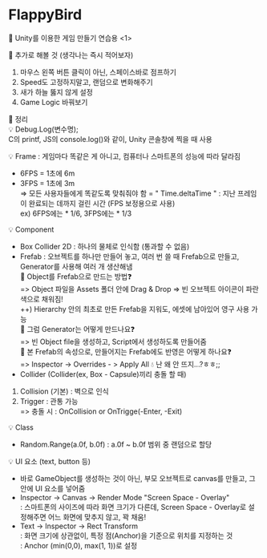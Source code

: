 # FlappyBird

💛 Unity를 이용한 게임 만들기 연습용 <1>  

📌 추가로 해볼 것 (생각나는 즉시 적어보자)  
1. 마우스 왼쪽 버튼 클릭이 아닌, 스페이스바로 점프하기  
2. Speed도 고정하지말고, 랜덤으로 변화해주기  
3. 새가 하늘 뚫지 않게 설정  
4. Game Logic 바꿔보기  

📌 정리  
💡 Debug.Log(변수명);  
C의 printf, JS의 console.log()와 같이, Unity 콘솔창에 찍을 때 사용  

💡 Frame : 게임마다 똑같은 게 아니고, 컴퓨터나 스마트폰의 성능에 따라 달라짐  
- 6FPS = 1초에 6m  
- 3FPS = 1초에 3m  
=> 모든 사용자들에게 똑같도록 맞춰줘야 함 = " Time.deltaTime " : 지난 프레임이 완료되는 데까지 걸린 시간 (FPS 보정용으로 사용)  
ex) 6FPS에는 * 1/6, 3FPS에는 * 1/3  

💡 Component  
- Box Collider 2D : 하나의 물체로 인식함 (통과할 수 없음)  
- Frefab : 오브젝트를 하나만 만들어 놓고, 여러 번 쓸 때 Frefab으로 만들고, Generator를 사용해 여러 개 생산해냄  
🚨 Object를 Frefab으로 만드는 방법❓  
=> Object 파일을 Assets 폴더 안에 Drag & Drop => 빈 오브젝트 아이콘이 파란색으로 채워짐!  
++) Hierarchy 안의 최초로 만든 Frefab을 지워도, 에셋에 남아있어 영구 사용 가능  
🚨 그럼 Generator는 어떻게 만드나요❓   
=> 빈 Object file을 생성하고, Script에서 생성하도록 만들어줌  
🚨 본 Frefab의 속성으로, 만들어지는 Frefab에도 반영은 어떻게 하나요❓   
=> Inspector -> Overrides - > Apply All  💧 난 왜 안 뜨지...?ㅎㅎ;;  
- Collider (Collider(ex, Box - Capsule)끼리 충돌 할 때)  
 1) Collision (기본) : 벽으로 인식  
 2) Trigger : 관통 가능  
 => 충돌 시 : OnCollision or OnTrigge(-Enter, -Exit)  

💡 Class   
- Random.Range(a.0f, b.0f) : a.0f ~ b.0f 범위 중 랜덤으로 할당  

💡 UI 요소 (text, button 등)  
- 바로 GameObject를 생성하는 것이 아닌, 부모 오브젝트로 canvas를 만들고, 그 안에 UI 요소를 넣어줌  
- Inspector -> Canvas -> Render Mode "Screen Space - Overlay"  
  : 스마트폰의 사이즈에 따라 화면 크기가 다른데, Screen Space - Overlay로 설정해주면 어느 화면에 맞추지 않고, 꽉 채움!  
- Text -> Inspector -> Rect Transform  
  : 화면 크기에 상관없이, 특정 점(Anchor)을 기준으로 위치를 지정하는 것  
  : Anchor (min(0,0), max(1, 1))로 설정
